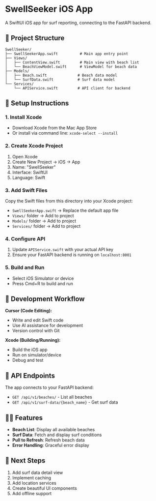# SwellSeeker iOS App

A SwiftUI iOS app for surf reporting, connecting to the FastAPI backend.

## 📱 Project Structure

```
SwellSeeker/
├── SwellSeekerApp.swift          # Main app entry point
├── Views/
│   ├── ContentView.swift         # Main view with beach list
│   └── BeachViewModel.swift      # ViewModel for beach data
├── Models/
│   ├── Beach.swift              # Beach data model
│   └── SurfData.swift           # Surf data model
└── Services/
    └── APIService.swift         # API client for backend
```

## 🚀 Setup Instructions

### 1. Install Xcode
- Download Xcode from the Mac App Store
- Or install via command line: `xcode-select --install`

### 2. Create Xcode Project
1. Open Xcode
2. Create New Project → iOS → App
3. Name: "SwellSeeker"
4. Interface: SwiftUI
5. Language: Swift

### 3. Add Swift Files
Copy the Swift files from this directory into your Xcode project:
- `SwellSeekerApp.swift` → Replace the default app file
- `Views/` folder → Add to project
- `Models/` folder → Add to project  
- `Services/` folder → Add to project

### 4. Configure API
1. Update `APIService.swift` with your actual API key
2. Ensure your FastAPI backend is running on `localhost:8001`

### 5. Build and Run
- Select iOS Simulator or device
- Press Cmd+R to build and run

## 🔧 Development Workflow

**Cursor (Code Editing):**
- Write and edit Swift code
- Use AI assistance for development
- Version control with Git

**Xcode (Building/Running):**
- Build the iOS app
- Run on simulator/device
- Debug and test

## 📡 API Endpoints

The app connects to your FastAPI backend:
- `GET /api/v1/beaches/` - List all beaches
- `GET /api/v1/surf-data/{beach_name}` - Get surf data

## 🏄‍♂️ Features

- **Beach List**: Display all available beaches
- **Surf Data**: Fetch and display surf conditions
- **Pull to Refresh**: Refresh beach data
- **Error Handling**: Graceful error display

## 🔄 Next Steps

1. Add surf data detail view
2. Implement caching
3. Add location services
4. Create beautiful UI components
5. Add offline support 
